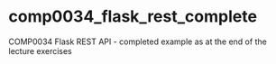 # comp0034_flask_rest_complete
COMP0034 Flask REST API - completed example as at the end of the lecture exercises
